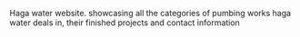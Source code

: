 Haga water website. showcasing all the categories of pumbing works haga water deals in, their finished projects and contact information

